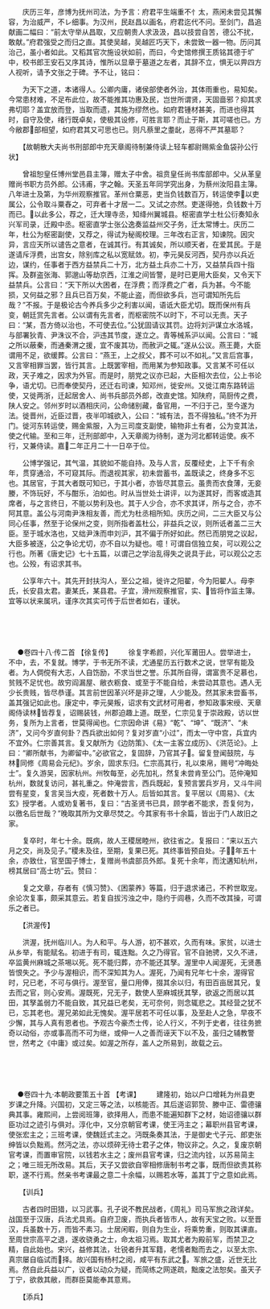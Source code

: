<!-- { "loadSidebar": true } -->
　　庆历三年，彦博为抚州司法，为予言：府君平生端重不忄太，燕闲未尝见其懈容，为治威严，不レ细事。为汉州，民赵昌以画名，府君迄代不问。至剑门，昌追献画二幅曰：“前太守举从昌取，又应朝贵人求汲汲，昌以技尝自苦，德公不扰，敢献。”府君强受之而归之直。其使吴越，吴越匠巧天下，未尝致一器一物。历问其治己，虽小者如此。又稻其官次施设状如前，而曰，今史馆修撰王质铭其德于圹中，校书郎王安石又序其诗，惟所以显章于墓道之左者，其辞不立，惧无以畀四方人视听，请予文张之于碑。予不让，铭曰：

　　为天下之道，本诸得人。公卿内庸，诸侯部使者外治，其体雨重也，易知矣。今常患材难，不足布此位，故不能推其功惠及民，岂世所谓贤，天固啬邪？抑其求弗切耶？盖宜放而登，当取而遗，其施为缪然也。如府君锺材甚美，而进也得其时，自守及使，绪行既卓矣，使极其设修，可胜言耶？而止于斯，其可嗟也已。方今敝郡部相望，如府君其又可思也已。则凡蔡里之耋龀，恶得不严其墓耶？

　　【故朝散大夫尚书刑部郎中充天章阁待制兼侍读上轻车都尉赐紫金鱼袋孙公行状】

　　曾祖恕皇任博州堂邑县主簿，赠太子中舍。祖贲皇任尚书库部郎中。父从革皇赠尚书职方员外郎。公讳甫，字之翰。天圣五年同学究出身，为蔡州汝阳县主簿。八年进士及第，为华州观察推官。革州仓粟恶，吏当负钱数百万，转运使李以吏属公，公令取斗粟舂之，可弃者十才居一二。又试之亦然。吏遂得弛，负钱数十万而已。以此多公，荐之，迁大理寺丞，知绛州翼城县。枢密直学士杜公衍奏知永兴军司录，迁殿中丞。枢密直学士张公逸奏监益州交子务，迁太常博士。庆历二年，杜公为枢密副使，又荐之，得试为秘阁校理。三年改右正言，知谏院。因灾异，言应天所以谴告之意者，在诚其行。有其诚矣，所以顺天者，在爱其民。于是遂请斥浮费，出宫女，除别库之私以宽赋敛。初，李元昊反河西，契丹亦以兵近边，谋约，任事者于西方益禁兵二十万，北方益土兵亦二十万，又益禁兵四十指挥。及群盗张海、郭邈山等劫京西，江淮之间皆警，是时已更用大臣矣，又令天下益禁兵。公言曰：“天下所以大困者，在浮费；而浮费之广者，兵为甚。今不能损，又何益之邪？且兵已百万矣，不能止盗，而但欲多兵，岂可谓知所先后哉？”不报。于是极论古今养兵多少之利害以闻，语诋大臣尤切。既而保州有兵变，朝廷赏先言者。公以谓有先言者，而枢密院不以时下，不可以无责。天子曰：“某，吾方倚以治也，不可使去位。”公犹固请议其罚。边将刘沪谋立水洛城，与部署狄青、尹洙议不合，沪违其节度，遂立之。青等械系沪以闻。公言曰：“城之所以蔽秦，而通秦渭之援，宜不废其功，而赦沪之辄。”遂从公议。燕王薨，大臣谓用不足，欲缓葬。公言曰：“燕王，上之叔父，葬不可以不如礼。”又言后宫事，又言宰相罪当罢，皆行其言。上既罢宰相，而用某为参知政事。又言某不可任以政，天子难之，因求为外官。而是时，朋党之议亦已起，大臣相次去位，公上书论争，语尤切。已而奉使契丹，还迁右司谏，知邓州，徙安州。又徙江南东路转运使，又徙两浙，迁起居舍人、尚书兵部员外郎，改直史馆。知陕府，简厨传之费，陕人安之。邻州岁时以酒相庆问，公命储别藏，备官用，一不归于己，至今遂为法。徙晋州，近臣过晋，夜半叩城欲入，公曰：“城有法，吾不得独私。”终不为开门。徙河东转运使，赐金紫服，入为三司度支副使，输物非土有者，公为变其法，使之代输。至和三年，迁刑部郎中，入天章阁为待制，遂为河北都转运使。疾不行，又兼侍读。嘉二年正月二十一日卒于位。

　　公博学强记，其气温，其貌如不能自持。及与人言，反覆经史，上下千有余年，贯穿通洽，不可窥其际。而退视其家，初未尝蓄书，盖既读之，终身多不忘也。其居官，于其大者既可知已，于其小者，亦皆尽其意云。虽贵而衣食薄，无妾媵，不饰玩好，不与酣乐，泊如也。时从当世处士讲评，以为遂其好，而客或造其席者，与之言终日，不能以势利及也。其于人少合，亦不求其详，所与之合，亦不阿其意。盖公与河南尹洙相友善，而尤为杜丞相所知。庆历之间，二三大臣又与公同心任事，然至于论保州之变，则所指者盖杜公，非益兵之议，则所诋者盖二三大臣。至于城水洛也，又绌尹洙而申刘沪，其不偏于所好如此。然已而朋党之议起，大臣多被逐，公之争论尤切，亦不自以为疑也。噫！可谓自信独立矣，可以观公之行也。所著《唐史记》七十五篇，以谓己之学治乱得失之说具于此，可以观公之志也。公殁，有诏求其书。

　　公享年六十。其先开封扶沟人，至公之祖，徙许之阳翟，今为阳翟人。母李氏，长安县太君。妻某氏，某县君。子宜，滑州观察推官，实、皆将作监主簿。宜等以状来属巩，谨序次其实可传于后世者如右，谨状。 
　

　




　

　
●卷四十八·传二首
【徐复传】
　　徐复字希颜，兴化军莆田人。尝举进士，不中，去，不复就。博学，于书无所不读，尤通星历五行数术之说，世罕有能及者。为人倜傥有大志，人自饬励，不求当世之誉。乐其所自得，谓富贵不足慕也，贫贱不足忧也。故穷阎漏屋、敝衣粝食、或至于不能自给，未尝动其意也。遇人无少长贵贱，皆尽恭谨。其言前世因革兴坏是非之理，人少能及。然其家未尝畜书，盖其强记如此也。康定中，李元昊叛，诏求有文武材可用者，参知政事宋绶、天章阁侍读林皆荐复，诏赐装钱，州郡迫趣上道。既至，仁宗见复于崇政殿，访以世务，复所为上言者，世莫得闻也。仁宗因命讲《易》“乾”、“坤”、“既济”、“未济”，又问今岁直何卦？西兵欲出如何？复对岁直“小过”，而太一守中宫，兵宜内不宜外。仁宗善其言。复又献所为《边防策》、《太一主客立成历》、《洪范论》。上曰：“卿所献书，为卿留中。”必欲官之，复固辞，乃官其子。留复登闻鼓院，与林同修《周易会元纪》。岁余，固求东归。仁宗高其行，礼以束帛，赐号“冲晦处士”。复久游吴，因家杭州。州牧每至，必先加礼，然复未尝肯至公门。范仲淹知杭州，数就复访问，甚礼重之。仲淹尝言，西兵既起，复预言罢兵岁月，又斗牛间尝有星变，复言吴当大疫，死者数十万人。后皆如其言。复平居以《周易》、《太玄》授学者。人或劝复著书，复曰：“古圣贤书已具，顾学者不能求，吾复何为，以徼名后世哉？”晚取其所为文章尽焚之。今其家有书十余篇，皆出于门人故旧之家。

　　复卒时，年七十余。既病，故人王稷居睦州，欲往省之。复报曰：“来以五六月之交，尚及见子。”稷未及往，至期，复果已死。其终事皆预自处。子，年五十余，亦致仕，官至国子博士，复赠尚书虞部员外郎。复死十余年，而沈遘知杭州，榜其居曰“高士坊”云。赞曰：

　　复之文章，存者有《慎习赞》、《困蒙养》等篇，归于退求诸己，不矜世取宠。余论次复事，颇采其意云。若复自拔污浊之中，隐约于闾巷，久而不改其操，可谓乐之者已。

　　【洪渥传】

　　洪渥，抚州临川人。为人和平。与人游，初不甚欢，久而有味。家贫，以进士从乡举，有能赋名。初进于有司，辄连黜。久之乃得官。官不自驰骋，又久不进，卒监黄州麻城之茶埸以死。死不能归葬，亦不能还其孥。渥里中人闻渥死，无贤愚皆恨失之。予少与渥相识，而不深知其为人。渥死，乃闻有兄年七十余，渥得官时，兄已老，不可与俱行。渥至官，量口用俸，掇其余以归，有田百亩居其兄，复去而之官，则心安焉。渥既死，兄无子，数使人至麻城抚其孥，欲返之而居以其田，其孥盖弱力不能自致，其兄益已老矣，无可奈何，则念辄悲之。其经营之犹不已，忘其老也。渥兄弟如此无愧矣。渥平居若不可任以事，及至赴人之急，早夜不少懈，其与人真有恩者也。予观古今豪杰士传，论人行义，不列于史者，往往务摭奇以动俗，亦或事高而不可为继，或伸一人之善而诬天下以不及，虽归之辅教警世，然考之《中庸》或过矣。如渥之所存，盖人之所易到，故载之云。 
　

　




　

　
●卷四十九·本朝政要策五十首
【考课】
　　建隆初，始以户口增耗为州县吏岁课之升降。兴国初，又定三等之法，以核能否。其后遂诏郭贽、滕中正、雷德骧典其事。雍熙间，上尝阅班簿，欲择用人，而患不能遍知群下之材，始诏德骧以群臣功过之迹引与俱对。淳化中，又分京朝官考课，使王沔主之；幕职州县官考课，使张宏主之；三班考课，使魏廷式主之。沔既条奏其法，于是御史弋子元、郎吏张绅皆以负黜焉。然沔之法，亦以烦碎无待士君子之体，物议非之。久之，复废京朝官考课，而置审官院，以钱若水主之；废州县官考课，归之流内铨，以苏易简主之；唯三班无所改易。其后，天子又尝欲自宰相修唐制书考之事，既而但欲责其称职，遂不行焉。然亲书考课最之意二十余幅，以赐若水等，盖其丁宁之意如此焉。

　　【训兵】

　　古者四时田猎，以习武事。孔子说不教民战者，《周礼》司马军旅之政详矣。战国至于汉唐，兵法尤具焉。自府卫废，而执兵者皆市人，故有天宝之败。以至晋汉，兵虽数十万，而皆不素习。士居闲暇，则自为生业，将乘势重，则取其课直。至周世宗高平之退，遂收骁勇之士，命太祖习焉。取其尤者为殿前军，而禁卫之精，自此始也。宋兴，益修其法，壮锐者升其军籍，老懦者黜而去之，以至太宗、真宗屡自临试而择。故兴国有杨村之阅，咸平有东武之。军旅之盛，近世无比焉。然自此兵益以广，议者以动众为疑，而简练之网遂疏，黜废之法恕矣。虽天子丁宁，欲救其敝，而群臣莫能奉其意焉。

　　【添兵】

